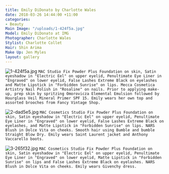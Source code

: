 ```yaml
---
title: Emily DiDonato by Charlotte Wales
date: 2018-03-26 14:44:00 +11:00
categories:
- Beauty
Main Image: "/uploads/1-424f5a.jpg"
Model: Emily DiDonato at IMG
Photographer: Charlotte Wales
Stylist: Charlotte Collet
Hair: Shin Arima
Make Up: Jen Myles
layout: gallery
---
```


![1-424f5a.jpg](/uploads/1-424f5a.jpg)
`MAC Studio Fix Powder Plus Foundation on skin, Satin eyeshadow in "Electric Eel" on upper eyelid, Penultimate Eye Liner in "Engraved" on lower eyelid, False Lashes Extreme Black on eyelashes and Matte Lipstick in "Forbidden Sunrise" on lips. Mecca Cosmetica Artistry Nail Polish in "Rosaline" on nails. Prior to applying make-up, prep skin by spritzing Omorovicza Elemental Emulsion followed by Hourglass Veil Mineral Primer SPF 15. Emily wears her own top and assorted brooches from Fancy Vintage Shop.`

![2-dad5e5.jpg](/uploads/2-dad5e5.jpg)
`MAC Cosmetics Studio Fix Powder Plus Foundation on skin, Satin eyeshadow in "Electric Eel" on upper eyelid, Penultimate Eye Liner in "Engraved" on lower eyelid, False Lashes Extreme Black on eyelashes, and Matte Lipstick in "Forbidden Sunrise" on lips. NARS Blush in Dolce Vita on cheeks. Smooth hair using Bumble and bumble Straight Blow Dry. Emily wears Saint Laurent jacket and Anthony Vaccarello boots.`

![3-265f32.jpg](/uploads/3-265f32.jpg)
`MAC Cosmetics Studio Fix Powder Plus Foundation on skin, Satin eyeshadow in "Electric Eel" on upper eyelid, Penultimate Eye Liner in "Engraved" on lower eyelid, Matte Lipstick in "Forbidden Sunrise" on lips and False Lashes Extreme Black on eyelashes. NARS Blush in Dolce Vita on cheeks. Emily wears Givenchy dress.`